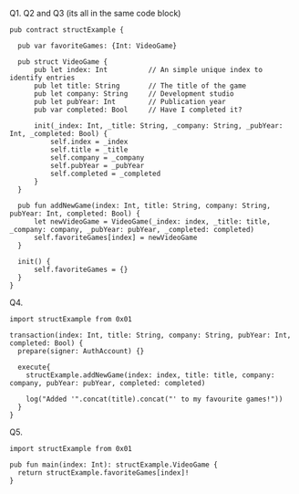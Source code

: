 Q1. Q2 and Q3 (its all in the same code block)

    pub contract structExample {

      pub var favoriteGames: {Int: VideoGame}

      pub struct VideoGame {
          pub let index: Int          // An simple unique index to identify entries
          pub let title: String       // The title of the game
          pub let company: String     // Development studio
          pub let pubYear: Int        // Publication year
          pub var completed: Bool     // Have I completed it?

          init(_index: Int, _title: String, _company: String, _pubYear: Int, _completed: Bool) {
              self.index = _index
              self.title = _title
              self.company = _company
              self.pubYear = _pubYear
              self.completed = _completed
          }
      }

      pub fun addNewGame(index: Int, title: String, company: String, pubYear: Int, completed: Bool) {
          let newVideoGame = VideoGame(_index: index, _title: title, _company: company, _pubYear: pubYear, _completed: completed)
          self.favoriteGames[index] = newVideoGame
      }

      init() {
          self.favoriteGames = {}
      }
    }
    
Q4.

    import structExample from 0x01

    transaction(index: Int, title: String, company: String, pubYear: Int, completed: Bool) {
      prepare(signer: AuthAccount) {}

      execute{
        structExample.addNewGame(index: index, title: title, company: company, pubYear: pubYear, completed: completed)

        log("Added '".concat(title).concat("' to my favourite games!"))
      }
    }

Q5.

    import structExample from 0x01

    pub fun main(index: Int): structExample.VideoGame {
      return structExample.favoriteGames[index]!
    }
